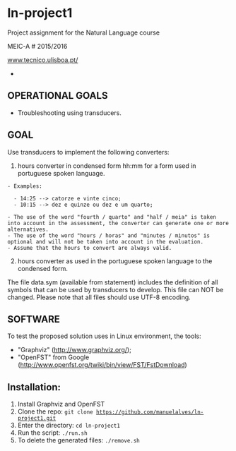 ln-project1
============

Project assignment for the Natural Language course 

MEIC-A # 2015/2016

www.tecnico.ulisboa.pt/ 

-
OPERATIONAL GOALS
-
- Troubleshooting using transducers.

GOAL
-
Use transducers to implement the following converters:

  1. hours converter in condensed form hh:mm for a form used in portuguese spoken language. 
  
    - Examples:

      - 14:25 --> catorze e vinte cinco;
      - 10:15 --> dez e quinze ou dez e um quarto;
      
    - The use of the word "fourth / quarto" and "half / meia" is taken into account in the assessment, the converter can generate one or more alternatives.
    - The use of the word "hours / horas" and "minutes / minutos" is optional and will not be taken into account in the evaluation.
    - Assume that the hours to convert are always valid.

  2. hours converter as used in the portuguese spoken language to the condensed form.

 
 The file data.sym (available from statement) includes the definition of all symbols that can be used by transducers to develop. This file can NOT be changed.
 Please note that all files should use UTF-8 encoding.

SOFTWARE
-
To test the proposed solution uses in Linux environment, the tools:

  - "Graphviz" (http://www.graphviz.org/);
  - "OpenFST" from Google (http://www.openfst.org/twiki/bin/view/FST/FstDownload)

Installation:
-

  1. Install Graphviz and OpenFST
  2. Clone the repo: <code>git clone https://github.com/manuelalves/ln-project1.git</code>
  3. Enter the directory: <code>cd ln-project1</code>
  4. Run the script: <code>./run.sh</code>
  5. To delete the generated files: <code>./remove.sh</code>
